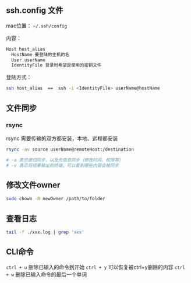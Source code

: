 ## ssh.config 文件

mac位置： `~/.ssh/config`

内容：
```bash
Host host_alias
  HostName 要登陆的主机的名
  User userName 
  IdentityFile 登录时希望是使用的密钥文件
```

登陆方式：
```bash
ssh host_alias  ==  ssh -i <IdentityFile> userName@hostName
```

## 文件同步 
### rsync
rsync 需要传输的双方都安装，本地、远程都安装

```bash
rsync -av source userName@remoteHost:/destination

# -a 表示递归同步，以及元信息同步（修改时间、权限等）
# -v 表示将结果输出到终端，可以看到哪些内容会被同步
```

## 修改文件owner

```bash
sudo chown -R newOwner /path/to/folder

```

## 查看日志
```bash
tail -f ./xxx.log | grep 'xxx'
```


## CLI命令
`ctrl + u` 删除已输入的命令到开始
`ctrl + y` 可以恢复被ctrl+y删除的内容
`ctrl + w` 删除已输入命令的最后一个单词
